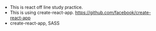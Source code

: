 - This is react off line study practice.
- This is using create-react-app. https://github.com/facebook/create-react-app
- create-react-app, SASS
